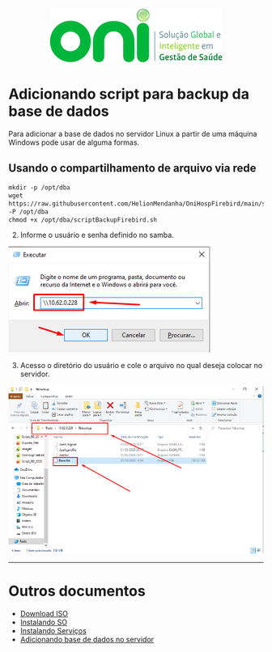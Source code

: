 <h1 align="center">
  <img src="images/oni-logo.png" />
</h1>

# Adicionando script para backup da base de dados

Para adicionar a base de dados no servidor Linux a partir de uma máquina Windows pode usar de alguma formas.

## Usando o compartilhamento de arquivo via rede
```
mkdir -p /opt/dba
wget https://raw.githubusercontent.com/HelionMendanha/OniHospFirebird/main/scriptBackupFirebird.sh -P /opt/dba
chmod +x /opt/dba/scriptBackupFirebird.sh
```

2. Informe o usuário e senha definido no samba.
<img src="images/03_rede001.png" />

3. Acesso o diretório do usuário e cole o arquivo no qual deseja colocar no servidor.
<img src="images/03_rede003.png" />

___
# Outros documentos
- [Download ISO](README.md)
- [Instalando SO](01INSTALLSO.md)
- [Instalando Serviços](02INSTALLBD.md)
- [Adicionando base de dados no servidor](03BASE.md)




